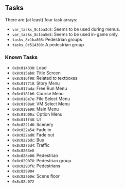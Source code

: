## Tasks

There are (at least) four task arrays:
- `var_tasks_8c1ba3c8`: Seems to be used during menus.
- `var_tasks_8c1ba5e8`: Seems to be used in-game only.
- `tasks_8c1ba808`: Pedestrian groups
- `tasks_8c514300`: A pedestrian group

### Known Tasks
- `0x8c014338`: Load
- `0x8c015ab8`: Title Screen
- `0x8c016f98`: Related to textboxes
- `0x8c017718`: Story Menu
- `0x8c017ada`: Free Run Menu
- `0x8c0181b6`: Course Menu
- `0x8c018e7e`: File Select Menu
- `0x8c0198a0`: VM Select Menu
- `0x8c019e98`: Main Menu
- `0x8c01b00a`: Option Menu
- `0x8c01ff48`: UI
- `0x8c0221d0`: Scenery
- `0x8c022a54`: Fade in
- `0x8c022ad0`: Fade out
- `0x8c022bdc`: Bus
- `0x8c0275d4`: Traffic
- `0x8c0283e8`
- `0x8c028e00`: Pedestrian
- `0x8c029078`: Pedestrian group
- `0x8c0293f6`: Pedestrians
- `0x8c029904` 
- `0x8c02a60e`: Scene floor
- `0x8c02c072`
